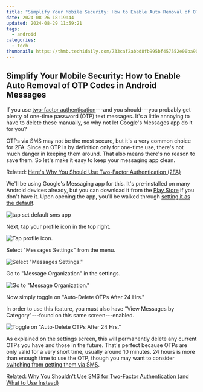 ```yaml
---
title: "Simplify Your Mobile Security: How to Enable Auto Removal of OTP Codes in Android Messages"
date: 2024-08-26 18:19:44
updated: 2024-08-29 11:59:21
tags:
  - android
categories:
  - tech
thumbnail: https://thmb.techidaily.com/733caf2abbd8fb995bf457552e00ba90aafeaec9c6d7712345148ce88c83b02a.jpg
---
```


## Simplify Your Mobile Security: How to Enable Auto Removal of OTP Codes in Android Messages

If you use [two-factor authentication](https://howto.techidaily.com/spotify-keeps-crashing-a-complete-list-of-fixes-you-can-use-on-zte-nubia-z60-ultra-drfone-by-drfone-fix-android-problems-fix-android-problems/)\---and you should---you probably get plenty of one-time password (OTP) text messages. It's a little annoying to have to delete these manually, so why not let Google's Messages app do it for you?

 OTPs via SMS may not be the most secure, but it's a very common choice for 2FA. Since an OTP is by definition only for one-time use, there's not much danger in keeping them around. That also means there's no reason to save them. So let's make it easy to keep your messaging app clean.

Related: [Here's Why You Should Use Two-Factor Authentication (2FA)](https://howto.techidaily.com/spotify-keeps-crashing-a-complete-list-of-fixes-you-can-use-on-zte-nubia-z60-ultra-drfone-by-drfone-fix-android-problems-fix-android-problems/) 

 We'll be using Google's Messaging app for this. It's pre-installed on many Android devices already, but you can download it from the [Play Store](https://www.anrdoezrs.net/links/3607085/type/dlg/sid/UUhtgUeUpU206274/https://play.google.com/store/apps/details?id=com.google.android.apps.messaging) if you don't have it. Upon opening the app, you'll be walked through [setting it as the default](https://techtrends.techidaily.com/guide-to-activate-or-deactivate-network-discovery-feature-in-windows-11/).

![tap set default sms app](https://static1.howtogeekimages.com/wordpress/wp-content/uploads/2020/12/message-schedule-1.png) 

 Next, tap your profile icon in the top right.

![Tap profile icon.](https://static1.howtogeekimages.com/wordpress/wp-content/uploads/2022/04/2022-04-13_11-27-25.jpg) 

 Select "Messages Settings" from the menu.

![Select "Messages Settings."](https://static1.howtogeekimages.com/wordpress/wp-content/uploads/2022/04/2022-04-13_11-27-52.jpg) 

 Go to "Message Organization" in the settings.

![Go to "Message Organization."](https://static1.howtogeekimages.com/wordpress/wp-content/uploads/2022/04/2022-04-13_11-29-08.jpg) 

 Now simply toggle on "Auto-Delete OTPs After 24 Hrs."

 In order to use this feature, you must also have "View Messages by Category"---found on this same screen---enabled.

![Toggle on "Auto-Delete OTPs After 24 Hrs."](https://static1.howtogeekimages.com/wordpress/wp-content/uploads/2022/04/2022-04-13_11-29-45.jpg) 

 As explained on the settings screen, this will permanently delete any current OTPs you have and those in the future. That's perfect because OTPs are only valid for a very short time, usually around 10 minutes. 24 hours is more than enough time to use the OTP, though you may want to consider [switching from getting them via SMS](https://vimeo-videos.techidaily.com/new-the-ultimate-guide-to-vimeo-record-features-for-2024/).

Related: [Why You Shouldn't Use SMS for Two-Factor Authentication (and What to Use Instead)](https://vimeo-videos.techidaily.com/new-the-ultimate-guide-to-vimeo-record-features-for-2024/)

<ins class="adsbygoogle"
     style="display:block"
     data-ad-format="autorelaxed"
     data-ad-client="ca-pub-7571918770474297"
     data-ad-slot="1223367746"></ins>



<ins class="adsbygoogle"
     style="display:block"
     data-ad-client="ca-pub-7571918770474297"
     data-ad-slot="8358498916"
     data-ad-format="auto"
     data-full-width-responsive="true"></ins>
